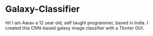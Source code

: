 # Galaxy-Classifier
Hi! I am Aarav a 12 year old, self taught programmer, based in India. I created this CNN-based galaxy image classifier with a Tkinter GUI.
